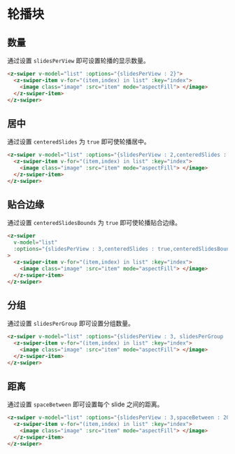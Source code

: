 # 轮播块

## 数量

通过设置 `slidesPerView` 即可设置轮播的显示数量。

```html
<z-swiper v-model="list" :options="{slidesPerView : 2}">
  <z-swiper-item v-for="(item,index) in list" :key="index">
    <image class="image" :src="item" mode="aspectFill"> </image>
  </z-swiper-item>
</z-swiper>
```

## 居中

通过设置 `centeredSlides` 为 `true` 即可使轮播居中。

```html
<z-swiper v-model="list" :options="{slidesPerView : 2,centeredSlides : true}">
  <z-swiper-item v-for="(item,index) in list" :key="index">
    <image class="image" :src="item" mode="aspectFill"> </image>
  </z-swiper-item>
</z-swiper>
```

## 贴合边缘

通过设置 `centeredSlidesBounds` 为 `true` 即可使轮播贴合边缘。

```html
<z-swiper
  v-model="list"
  :options="{slidesPerView : 3,centeredSlides : true,centeredSlidesBounds: true}"
>
  <z-swiper-item v-for="(item,index) in list" :key="index">
    <image class="image" :src="item" mode="aspectFill"> </image>
  </z-swiper-item>
</z-swiper>
```

## 分组

通过设置 `slidesPerGroup` 即可设置分组数量。

```html
<z-swiper v-model="list" :options="{slidesPerView : 3, slidesPerGroup : 3}">
  <z-swiper-item v-for="(item,index) in list" :key="index">
    <image class="image" :src="item" mode="aspectFill"> </image>
  </z-swiper-item>
</z-swiper>
```

## 距离

通过设置 `spaceBetween` 即可设置每个 slide 之间的距离。

```html
<z-swiper v-model="list" :options="{slidesPerView : 3,spaceBetween : 20}">
  <z-swiper-item v-for="(item,index) in list" :key="index">
    <image class="image" :src="item" mode="aspectFill"> </image>
  </z-swiper-item>
</z-swiper>
```

<Simulator src="https://swiper.zebraui.com/h5/pages/carousel/index"></Simulator>

